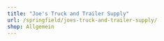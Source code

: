 ```yaml
---
title: "Joe's Truck and Trailer Supply"
url: /springfield/joes-truck-and-trailer-supply/
shop: Allgemein
---
```

